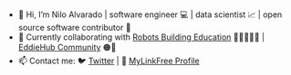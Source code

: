 - 👋 Hi, I’m Nilo Alvarado | software engineer 💻 | data scientist 📈 | open source software contributor 🐙
- 💞️ Currently collaborating with [Robots Building Education](https://robotsbuildingeducation.com/) 🤖🦾👩🏽‍🏫 | [EddieHub Community](https://github.com/EddieHubCommunity) 🟠🐰 
- 📫 Contact me: 🐦 [Twitter](https://twitter.com/nilofalvarado) | 🔗 [MyLinkFree Profile](https://linkfree.io/nfa1)

<!---
nfa1/nfa1 is a ✨ special ✨ repository because its `README.md` (this file) appears on your GitHub profile.
You can click the Preview link to take a look at your changes.
--->
